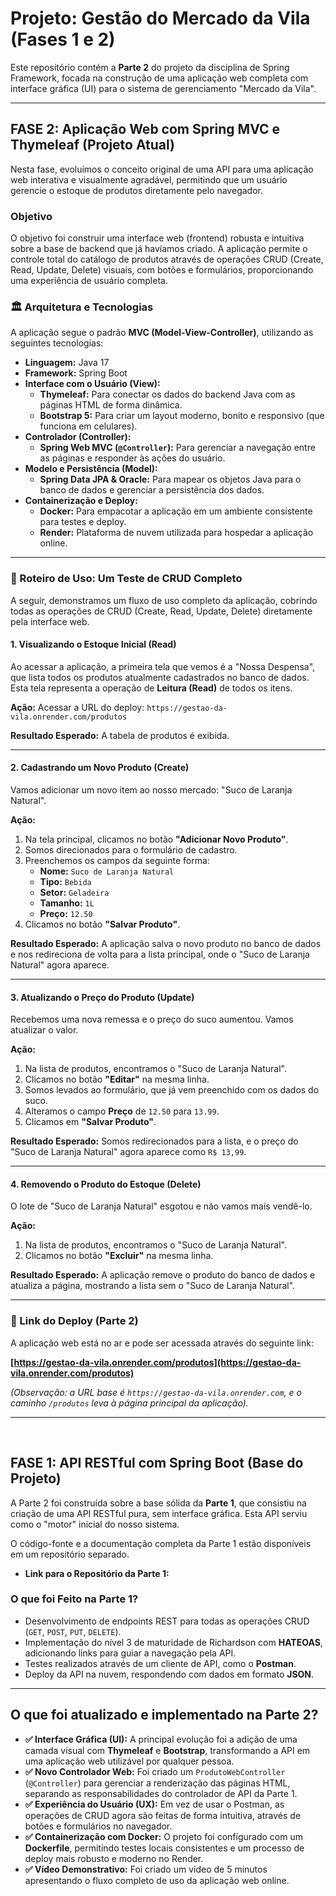 # Projeto: Gestão do Mercado da Vila (Fases 1 e 2)

Este repositório contém a **Parte 2** do projeto da disciplina de Spring Framework, focada na construção de uma aplicação web completa com interface gráfica (UI) para o sistema de gerenciamento "Mercado da Vila".

---
##  FASE 2: Aplicação Web com Spring MVC e Thymeleaf (Projeto Atual)

Nesta fase, evoluímos o conceito original de uma API para uma aplicação web interativa e visualmente agradável, permitindo que um usuário gerencie o estoque de produtos diretamente pelo navegador.

### Objetivo
O objetivo foi construir uma interface web (frontend) robusta e intuitiva sobre a base de backend que já havíamos criado. A aplicação permite o controle total do catálogo de produtos através de operações CRUD (Create, Read, Update, Delete) visuais, com botões e formulários, proporcionando uma experiência de usuário completa.

### 🏛️ Arquitetura e Tecnologias
A aplicação segue o padrão **MVC (Model-View-Controller)**, utilizando as seguintes tecnologias:

- **Linguagem:** Java 17
- **Framework:** Spring Boot
- **Interface com o Usuário (View):**
    - **Thymeleaf:** Para conectar os dados do backend Java com as páginas HTML de forma dinâmica.
    - **Bootstrap 5:** Para criar um layout moderno, bonito e responsivo (que funciona em celulares).
- **Controlador (Controller):**
    - **Spring Web MVC (`@Controller`):** Para gerenciar a navegação entre as páginas e responder às ações do usuário.
- **Modelo e Persistência (Model):**
    - **Spring Data JPA & Oracle:** Para mapear os objetos Java para o banco de dados e gerenciar a persistência dos dados.
- **Containerização e Deploy:**
    - **Docker:** Para empacotar a aplicação em um ambiente consistente para testes e deploy.
    - **Render:** Plataforma de nuvem utilizada para hospedar a aplicação online.

---
### 📖 Roteiro de Uso: Um Teste de CRUD Completo

A seguir, demonstramos um fluxo de uso completo da aplicação, cobrindo todas as operações de CRUD (Create, Read, Update, Delete) diretamente pela interface web.

#### **1. Visualizando o Estoque Inicial (Read)**
Ao acessar a aplicação, a primeira tela que vemos é a "Nossa Despensa", que lista todos os produtos atualmente cadastrados no banco de dados. Esta tela representa a operação de **Leitura (Read)** de todos os itens.

**Ação:** Acessar a URL do deploy: `https://gestao-da-vila.onrender.com/produtos`

**Resultado Esperado:** A tabela de produtos é exibida.

---
#### **2. Cadastrando um Novo Produto (Create)**
Vamos adicionar um novo item ao nosso mercado: "Suco de Laranja Natural".

**Ação:**
1.  Na tela principal, clicamos no botão **"Adicionar Novo Produto"**.
2.  Somos direcionados para o formulário de cadastro.
3.  Preenchemos os campos da seguinte forma:
    * **Nome:** `Suco de Laranja Natural`
    * **Tipo:** `Bebida`
    * **Setor:** `Geladeira`
    * **Tamanho:** `1L`
    * **Preço:** `12.50`
4.  Clicamos no botão **"Salvar Produto"**.

**Resultado Esperado:** A aplicação salva o novo produto no banco de dados e nos redireciona de volta para a lista principal, onde o "Suco de Laranja Natural" agora aparece.

---
#### **3. Atualizando o Preço do Produto (Update)**
Recebemos uma nova remessa e o preço do suco aumentou. Vamos atualizar o valor.

**Ação:**
1.  Na lista de produtos, encontramos o "Suco de Laranja Natural".
2.  Clicamos no botão **"Editar"** na mesma linha.
3.  Somos levados ao formulário, que já vem preenchido com os dados do suco.
4.  Alteramos o campo **Preço** de `12.50` para `13.99`.
5.  Clicamos em **"Salvar Produto"**.

**Resultado Esperado:** Somos redirecionados para a lista, e o preço do "Suco de Laranja Natural" agora aparece como `R$ 13,99`.

---
#### **4. Removendo o Produto do Estoque (Delete)**
O lote de "Suco de Laranja Natural" esgotou e não vamos mais vendê-lo.

**Ação:**
1.  Na lista de produtos, encontramos o "Suco de Laranja Natural".
2.  Clicamos no botão **"Excluir"** na mesma linha.

**Resultado Esperado:** A aplicação remove o produto do banco de dados e atualiza a página, mostrando a lista sem o "Suco de Laranja Natural".

---
### 🔗 Link do Deploy (Parte 2)

A aplicação web está no ar e pode ser acessada através do seguinte link:

**[https://gestao-da-vila.onrender.com/produtos](https://gestao-da-vila.onrender.com/produtos)**

*(Observação: a URL base é `https://gestao-da-vila.onrender.com`, e o caminho `/produtos` leva à página principal da aplicação).*

---
<br>

## FASE 1: API RESTful com Spring Boot (Base do Projeto)

A Parte 2 foi construída sobre a base sólida da **Parte 1**, que consistiu na criação de uma API RESTful pura, sem interface gráfica. Esta API serviu como o "motor" inicial do nosso sistema.

O código-fonte e a documentação completa da Parte 1 estão disponíveis em um repositório separado.

- **Link para o Repositório da Parte 1:** 

### O que foi Feito na Parte 1?
-   Desenvolvimento de endpoints REST para todas as operações CRUD (`GET`, `POST`, `PUT`, `DELETE`).
-   Implementação do nível 3 de maturidade de Richardson com **HATEOAS**, adicionando links para guiar a navegação pela API.
-   Testes realizados através de um cliente de API, como o **Postman**.
-   Deploy da API na nuvem, respondendo com dados em formato **JSON**.

---
## O que foi atualizado e implementado na Parte 2?

- **✅ Interface Gráfica (UI):** A principal evolução foi a adição de uma camada visual com **Thymeleaf** e **Bootstrap**, transformando a API em uma aplicação web utilizável por qualquer pessoa.
- **✅ Novo Controlador Web:** Foi criado um `ProdutoWebController` (`@Controller`) para gerenciar a renderização das páginas HTML, separando as responsabilidades do controlador de API da Parte 1.
- **✅ Experiência do Usuário (UX):** Em vez de usar o Postman, as operações de CRUD agora são feitas de forma intuitiva, através de botões e formulários no navegador.
- **✅ Containerização com Docker:** O projeto foi configurado com um **Dockerfile**, permitindo testes locais consistentes e um processo de deploy mais robusto e moderno no Render.
- **✅ Vídeo Demonstrativo:** Foi criado um vídeo de 5 minutos apresentando o fluxo completo de uso da aplicação web online.